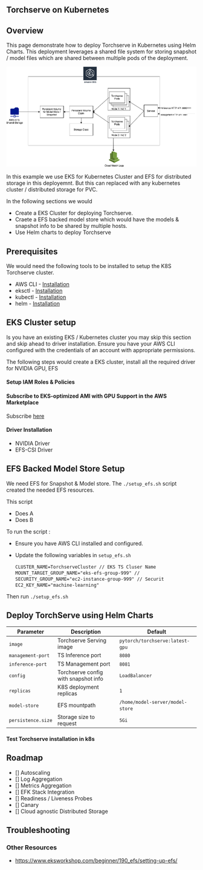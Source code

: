 
## Torchserve on Kubernetes

## Overview

This page demonstrate how to deploy Torchserve in Kubernetes using Helm Charts. This deployment leverages a shared file system for storing snapshot / model files which are shared between multiple pods of the deployment.

![EKS Overview](overview.png)

In this example we use EKS for Kubernetes Cluster and EFS for distributed storage in this deployemnt. But this can replaced with any kubernetes cluster / distributed storage for PVC.

In the following sections we would 
* Create a EKS Cluster for deploying Torchserve.
* Craete a EFS backed model store which would have the models & snapshot info to be shared by multiple hosts.
* Use Helm charts to deploy Torchserve

## Prerequisites

We would need the following tools to be installed to setup the K8S Torchserve cluster.

* AWS CLI - [Installation](https://docs.aws.amazon.com/cli/latest/userguide/install-cliv2-linux.html)
* eksctl - [Installation](https://docs.aws.amazon.com/eks/latest/userguide/getting-started-eksctl.html)
* kubectl - [Installation](https://kubernetes.io/docs/tasks/tools/install-kubectl/)
* helm - [Installation](https://helm.sh/docs/intro/install/)


## EKS Cluster setup

Is you have an existing EKS / Kubernetes cluster you may skip this section and skip ahead to driver installation. Ensure you have your AWS CLI configured with the credentials of an account with appropriate permissions. 

The following steps would create a EKS cluster, install all the required driver for NVIDIA GPU, EFS 

#### Setup IAM Roles & Policies

#### Subscribe to EKS-optimized AMI with GPU Support in the AWS Marketplace

Subscribe [here](https://aws.amazon.com/marketplace/pp/B07GRHFXGM)

#### Driver Installation

* NVIDIA Driver
* EFS-CSI Driver

## EFS Backed Model Store Setup

We need EFS for Snapshot & Model store. The `./setup_efs.sh` script created the needed EFS resources. 

This script 
* Does A
* Does B

To run the script : 


* Ensure you have AWS CLI installed and configured.
* Update the following variables in `setup_efs.sh`

    ```
    CLUSTER_NAME=TorchserveCluster // EKS TS Cluser Name
    MOUNT_TARGET_GROUP_NAME="eks-efs-group-999" // 
    SECURITY_GROUP_NAME="ec2-instance-group-999" // Securit
    EC2_KEY_NAME="machine-learning"
    ```

Then run `./setup_efs.sh`


## Deploy TorchServe using Helm Charts


| Parameter | Description | Default |
|-----------|-------------|---------|
| `image` | Torchserve Serving image | `pytorch/torchserve:latest-gpu` |
| `management-port` | TS Inference port | `8080` |
| `inference-port` | TS Management port | `8081` |
| `config` | Torchserve config with snapshot info  | `LoadBalancer` |
| `replicas`| K8S deployment replicas | `1` |
| `model-store`| EFS mountpath | `/home/model-server/model-store` |
| `persistence.size`| Storage size to request | `5Gi` |


#### Test Torchserve installation in k8s

## Roadmap
* [] Autoscaling
* [] Log Aggregation
* [] Metrics Aggregation
* [] EFK Stack Integration
* [] Readiness / Liveness Probes
* [] Canary
* [] Cloud agnostic Distributed Storage

## Troubleshooting

### Other Resources

* https://www.eksworkshop.com/beginner/190_efs/setting-up-efs/ 
